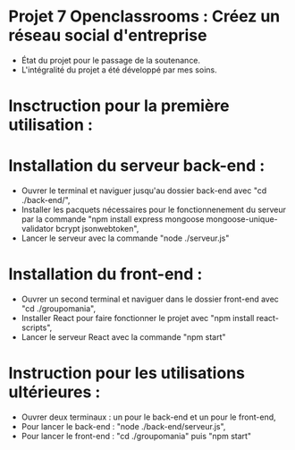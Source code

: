# Projet 7 Openclassrooms : Créez un réseau social d'entreprise
- État du projet pour le passage de la soutenance.
- L'intégralité du projet a été développé par mes soins.

# Insctruction pour la première utilisation :
# Installation du serveur back-end :
- Ouvrer le terminal et naviguer jusqu'au dossier back-end avec "cd ./back-end/",
- Installer les pacquets nécessaires pour le fonctionnenement du serveur par la commande "npm install express mongoose mongoose-unique-validator bcrypt jsonwebtoken",
- Lancer le serveur avec la commande "node ./serveur.js"

# Installation du front-end :
- Ouvrer un second terminal et naviguer dans le dossier front-end avec "cd ./groupomania",
- Installer React pour faire fonctionner le projet avec "npm install react-scripts",
- Lancer le serveur React avec la commande "npm start"

# Instruction pour les utilisations ultérieures :
- Ouvrer deux terminaux : un pour le back-end et un pour le front-end,
- Pour lancer le back-end : "node ./back-end/serveur.js",
- Pour lancer le front-end : "cd ./groupomania" puis "npm start"
